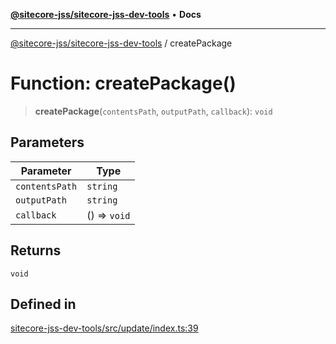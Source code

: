 [**@sitecore-jss/sitecore-jss-dev-tools**](../README.md) • **Docs**

***

[@sitecore-jss/sitecore-jss-dev-tools](../README.md) / createPackage

# Function: createPackage()

> **createPackage**(`contentsPath`, `outputPath`, `callback`): `void`

## Parameters

| Parameter | Type |
| ------ | ------ |
| `contentsPath` | `string` |
| `outputPath` | `string` |
| `callback` | () => `void` |

## Returns

`void`

## Defined in

[sitecore-jss-dev-tools/src/update/index.ts:39](https://github.com/Sitecore/jss/blob/19bb6642e4427b5db18d1ab2d795fea2aea54ea3/packages/sitecore-jss-dev-tools/src/update/index.ts#L39)
